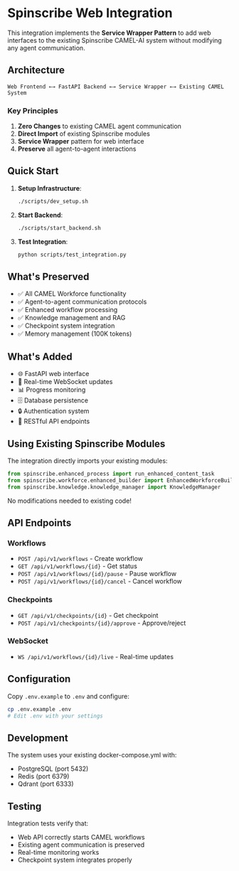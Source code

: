 # Spinscribe Web Integration

This integration implements the **Service Wrapper Pattern** to add web interfaces to the existing Spinscribe CAMEL-AI system without modifying any agent communication.

## Architecture

```
Web Frontend ←→ FastAPI Backend ←→ Service Wrapper ←→ Existing CAMEL System
```

### Key Principles

1. **Zero Changes** to existing CAMEL agent communication
2. **Direct Import** of existing Spinscribe modules
3. **Service Wrapper** pattern for web interface
4. **Preserve** all agent-to-agent interactions

## Quick Start

1. **Setup Infrastructure**:
   ```bash
   ./scripts/dev_setup.sh
   ```

2. **Start Backend**:
   ```bash
   ./scripts/start_backend.sh
   ```

3. **Test Integration**:
   ```bash
   python scripts/test_integration.py
   ```

## What's Preserved

- ✅ All CAMEL Workforce functionality
- ✅ Agent-to-agent communication protocols
- ✅ Enhanced workflow processing
- ✅ Knowledge management and RAG
- ✅ Checkpoint system integration
- ✅ Memory management (100K tokens)

## What's Added

- 🌐 FastAPI web interface
- 🔄 Real-time WebSocket updates
- 📊 Progress monitoring
- 🗄️ Database persistence
- 🔒 Authentication system
- 📱 RESTful API endpoints

## Using Existing Spinscribe Modules

The integration directly imports your existing modules:

```python
from spinscribe.enhanced_process import run_enhanced_content_task
from spinscribe.workforce.enhanced_builder import EnhancedWorkforceBuilder
from spinscribe.knowledge.knowledge_manager import KnowledgeManager
```

No modifications needed to existing code!

## API Endpoints

### Workflows
- `POST /api/v1/workflows` - Create workflow
- `GET /api/v1/workflows/{id}` - Get status
- `POST /api/v1/workflows/{id}/pause` - Pause workflow
- `POST /api/v1/workflows/{id}/cancel` - Cancel workflow

### Checkpoints
- `GET /api/v1/checkpoints/{id}` - Get checkpoint
- `POST /api/v1/checkpoints/{id}/approve` - Approve/reject

### WebSocket
- `WS /api/v1/workflows/{id}/live` - Real-time updates

## Configuration

Copy `.env.example` to `.env` and configure:

```bash
cp .env.example .env
# Edit .env with your settings
```

## Development

The system uses your existing docker-compose.yml with:
- PostgreSQL (port 5432)
- Redis (port 6379) 
- Qdrant (port 6333)

## Testing

Integration tests verify that:
- Web API correctly starts CAMEL workflows
- Existing agent communication is preserved
- Real-time monitoring works
- Checkpoint system integrates properly
